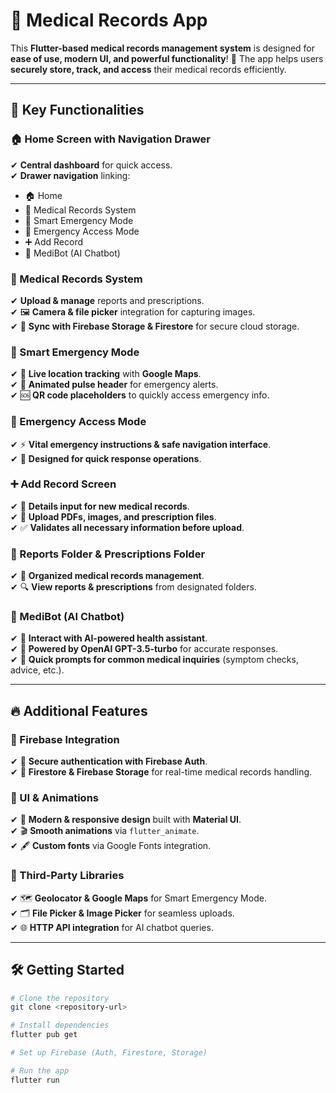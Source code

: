 # 🏥 Medical Records App  

This **Flutter-based medical records management system** is designed for **ease of use, modern UI, and powerful functionality**! 🌟 The app helps users **securely store, track, and access** their medical records efficiently.  

---

## 🚀 Key Functionalities  

### 🏠 Home Screen with Navigation Drawer  
✔ **Central dashboard** for quick access.  
✔ **Drawer navigation** linking:  
   - 🏠 Home  
   - 📂 Medical Records System  
   - 🚨 Smart Emergency Mode  
   - 🔑 Emergency Access Mode  
   - ➕ Add Record  
   - 🤖 MediBot (AI Chatbot)  

### 📂 Medical Records System  
✔ **Upload & manage** reports and prescriptions.  
✔ 🖼️ **Camera & file picker** integration for capturing images.  
✔ 🔄 **Sync with Firebase Storage & Firestore** for secure cloud storage.  

### 🚨 Smart Emergency Mode  
✔ 📍 **Live location tracking** with **Google Maps**.  
✔ 🔴 **Animated pulse header** for emergency alerts.  
✔ 🆘 **QR code placeholders** to quickly access emergency info.  

### 🔑 Emergency Access Mode  
✔ ⚡ **Vital emergency instructions & safe navigation interface**.  
✔ 🚀 **Designed for quick response operations**.  

### ➕ Add Record Screen  
✔ 🏥 **Details input for new medical records**.  
✔ 📄 **Upload PDFs, images, and prescription files**.  
✔ ✅ **Validates all necessary information before upload**.  

### 📑 Reports Folder & Prescriptions Folder  
✔ 📌 **Organized medical records management**.  
✔ 🔍 **View reports & prescriptions** from designated folders.  

### 🤖 MediBot (AI Chatbot)  
✔ 💬 **Interact with AI-powered health assistant**.  
✔ 🚀 **Powered by OpenAI GPT-3.5-turbo** for accurate responses.  
✔ 🔘 **Quick prompts for common medical inquiries** (symptom checks, advice, etc.).  

---

## 🔥 Additional Features  

### 🔐 Firebase Integration  
✔ 🔑 **Secure authentication with Firebase Auth**.  
✔ 🔄 **Firestore & Firebase Storage** for real-time medical records handling.  

### 🎨 UI & Animations  
✔ 🌟 **Modern & responsive design** built with **Material UI**.  
✔ 🎬 **Smooth animations** via `flutter_animate`.  
✔ 🖋️ **Custom fonts** via Google Fonts integration.  

### 🔗 Third-Party Libraries  
✔ 🗺 **Geolocator & Google Maps** for Smart Emergency Mode.  
✔ 🗂 **File Picker & Image Picker** for seamless uploads.  
✔ 🌐 **HTTP API integration** for AI chatbot queries.  

---

## 🛠 Getting Started  

```sh
# Clone the repository  
git clone <repository-url>  

# Install dependencies  
flutter pub get  

# Set up Firebase (Auth, Firestore, Storage)  

# Run the app  
flutter run  
